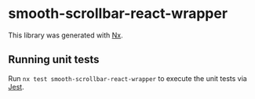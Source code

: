 # smooth-scrollbar-react-wrapper

This library was generated with [Nx](https://nx.dev).

## Running unit tests

Run `nx test smooth-scrollbar-react-wrapper` to execute the unit tests via [Jest](https://jestjs.io).
